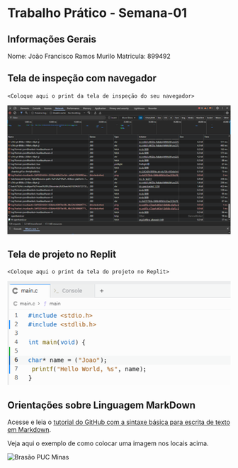 # Trabalho Prático - Semana-01

## Informações Gerais

Nome: João Francisco Ramos Murilo
Matricula: 899492

## Tela de inspeção com navegador

`<Coloque aqui o print da tela de inspeção do seu navegador>`

![Inspecao Navegador](images/inspecao.png)

## Tela de projeto no Replit

`<Coloque aqui o print da tela do projeto no Replit>`

![Hello World Replit](images/hello_world_replit.png)


## Orientações sobre Linguagem MarkDown

Acesse e leia o [tutorial do GitHub com a sintaxe básica para escrita de texto em Markdown](https://docs.github.com/pt/get-started/writing-on-github/getting-started-with-writing-and-formatting-on-github/basic-writing-and-formatting-syntax).

Veja aqui o exemplo de como colocar uma imagem nos locais acima. 

![Brasão PUC Minas](images/brasao_puc.png)
